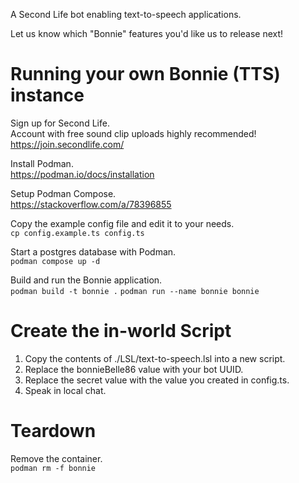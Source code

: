 A Second Life bot enabling text-to-speech applications.

Let us know which "Bonnie" features you'd like us to release next!

# Running your own Bonnie (TTS) instance

Sign up for Second Life.  
Account with free sound clip uploads highly recommended!  
https://join.secondlife.com/

Install Podman.  
https://podman.io/docs/installation

Setup Podman Compose.  
https://stackoverflow.com/a/78396855

Copy the example config file and edit it to your needs.  
`cp config.example.ts config.ts`

Start a postgres database with Podman.  
`podman compose up -d`

Build and run the Bonnie application.  
`podman build -t bonnie .`
`podman run --name bonnie bonnie`

# Create the in-world Script

1. Copy the contents of ./LSL/text-to-speech.lsl into a new script.  
1. Replace the bonnieBelle86 value with your bot UUID.  
1. Replace the secret value with the value you created in config.ts.  
1. Speak in local chat.  

# Teardown

Remove the container.  
`podman rm -f bonnie`
